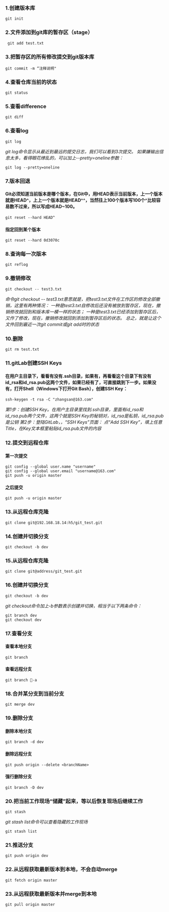 ### 1.创建版本库
```
git init
```

### 2.文件添加到git库的暂存区（stage）
```
 git add test.txt
```

### 3.把暂存区的所有修改提交到git版本库
```
git commit -m “注释说明"
```

### 4.查看仓库当前的状态
```
git status
```

### 5.查看difference
```
git diff
```

### 6.查看log 

```
git log
```
*git log命令显示从最近到最远的提交日志，我们可以看到3次提交。 如果嫌输出信息太多，看得眼花缭乱的，可以加上--pretty=oneline参数：*

```
git log --pretty=oneline
```

### 7.版本回退
#### Git必须知道当前版本是哪个版本，在Git中，用HEAD表示当前版本，上一个版本就是HEAD^，上上一个版本就是HEAD^^，当然往上100个版本写100个^比较容易数不过来，所以写成HEAD~100。
```
git reset --hard HEAD^
```
#### 指定回到某个版本
```
git reset --hard 0d3070c
```

### 8.查询每一次版本
```
git reflog
```

### 9.撤销修改
```
git checkout -- test3.txt
```
*命令git checkout -- test3.txt意思就是，把test3.txt文件在工作区的修改全部撤销，这里有两种情况：*
*一种是test3.txt自修改后还没有被放到暂存区，现在，撤销修改就回到和版本库一模一样的状态；*
*一种是test3.txt已经添加到暂存区后，又作了修改，现在，撤销修改就回到添加到暂存区后的状态。*
*总之，就是让这个文件回到最近一次git commit或git add时的状态*

### 10.删除
```
git rm test.txt
```

### 11.gitLab创建SSH Keys
#### 在用户主目录下，看看有没有.ssh目录，如果有，再看看这个目录下有没有id_rsa和id_rsa.pub这两个文件，如果已经有了，可直接跳到下一步。如果没有，打开Shell（Windows下打开Git Bash），创建SSH Key：
```
ssh-keygen -t rsa -C "zhangsan@163.com"
```
*第1步：创建SSH Key。在用户主目录里找到.ssh目录，里面有id_rsa和id_rsa.pub两个文件，这两个就是SSH Key的秘钥对，id_rsa是私钥，id_rsa.pub是公钥*
*第2步：登陆GitLab，，“SSH Keys”页面：*
*点“Add SSH Key”，填上任意Title，在Key文本框里粘贴id_rsa.pub文件的内容*

### 12.提交到远程仓库
#### 第一次提交
```
git config --global user.name "username"
git config --global user.email "username@163.com"
git push -u origin master
```
#### 之后提交
```
git push -u origin master
```
### 13.从远程仓库克隆
```
git clone git@192.168.18.14:h5/git_test.git
```
### 14.创建并切换分支
```
git checkout -b dev
```
### 15.从远程仓库克隆
```
git clone git@address/git_test.git
```

### 16.创建并切换分支
```
git checkout -b dev
```
*git checkout命令加上-b参数表示创建并切换，相当于以下两条命令：*
```
git branch dev
git checkout dev
```

### 17.查看分支
#### 查看本地分支
```
git branch
```
#### 查看远程分支
```
git branch -a
```

### 18.合并某分支到当前分支
```
git merge dev
```

### 19.删除分支
#### 删除本地分支
```
git branch -d dev
```

#### 删除远程分支
```
git push origin --delete <branchName>
```
#### 强行删除分支
```
git branch -D dev
```

### 20.把当前工作现场“储藏”起来，等以后恢复现场后继续工作
```
git stash
```
*git stash list命令可以查看隐藏的工作现场*
```
git stash list
```
### 21.推送分支
```
git push origin dev
```
### 22.从远程获取最新版本到本地，不会自动merge
```
git fetch origin master
```
### 23.从远程获取最新版本并merge到本地
```
git pull origin master
````